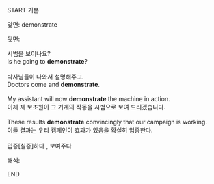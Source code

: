 START
기본

앞면:
demonstrate


뒷면:
<div><div>시범을 보이나요?</div></div><div>Is he going to <strong>demonstrate</strong>? <br><br><div><div>박사님들이 나와서 설명해주고.</div></div><div>Doctors come and <strong>demonstrate</strong>. <br><br><div>My assistant will now <strong>demonstrate</strong> the machine in action. </div><div>이제 제 보조원이 그 기계의 작동을 시범으로 보여 드리겠습니다.<br><br><div>These results <b>demonstrate</b> convincingly that our campaign is working. </div><div>이들 결과는 우리 캠페인이 효과가 있음을 확실히 입증한다.<br><br>입증[실증]하다 , 보여주다</div></div></div></div>


해석:

END
